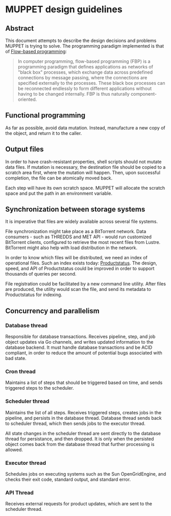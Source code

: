 # MUPPET design guidelines

## Abstract

This document attempts to describe the design decisions and problems MUPPET is
trying to solve. The programming paradigm implemented is that of [Flow-based
programming](https://en.wikipedia.org/wiki/Flow-based_programming):

> In computer programming, flow-based programming (FBP) is a programming
> paradigm that defines applications as networks of "black box" processes,
> which exchange data across predefined connections by message passing, where
> the connections are specified externally to the processes. These black box
> processes can be reconnected endlessly to form different applications without
> having to be changed internally. FBP is thus naturally component-oriented.

## Functional programming

As far as possible, avoid data mutation. Instead, manufacture a new copy of the
object, and return it to the caller.

## Output files

In order to have crash-resistant properties, shell scripts should not mutate
data files. If mutation is necessary, the destination file should be copied to
a scratch area first, where the mutation will happen. Then, upon successful
completion, the file can be atomically moved back.

Each step will have its own scratch space. MUPPET will allocate the scratch
space and put the path in an environment variable.

## Synchronization between storage systems

It is imperative that files are widely available across several file systems.

File synchronization might take place as a BitTorrent network. Data consumers -
such as THREDDS and MET API - would run customized BitTorrent clients,
configured to retrieve the most recent files from Lustre. BitTorrent might also
help with load distribution in the network.

In order to know which files will be distributed, we need an index of
operational files. Such an index exists today:
[Productstatus](https://github.com/metno/productstatus). The design, speed, and
API of Productstatus could be improved in order to support thousands of queries
per second.

File registration could be facilitated by a new command line utility. After
files are produced, the utility would scan the file, and send its metadata to
Productstatus for indexing.

## Concurrency and parallelism

### Database thread

Responsible for database transactions. Receives pipeline, step, and job object
updates via Go channels, and writes updated information to the database
backend. It must handle database transactions and be ACID compliant, in order
to reduce the amount of potential bugs associated with bad state.

### Cron thread

Maintains a list of steps that should be triggered based on time, and sends
triggered steps to the scheduler.

### Scheduler thread

Maintains the list of all steps. Receives triggered steps, creates jobs in the
pipeline, and persists in the database thread. Database thread sends back to
scheduler thread, which then sends jobs to the executor thread. 

All state changes in the scheduler thread are sent directly to the database
thread for persistance, and then dropped. It is only when the persisted object
comes back from the database thread that further processing is allowed.

### Executor thread

Schedules jobs on executing systems such as the Sun OpenGridEngine, and checks
their exit code, standard output, and standard error.

### API Thread

Receives external requests for product updates, which are sent to the scheduler
thread.
